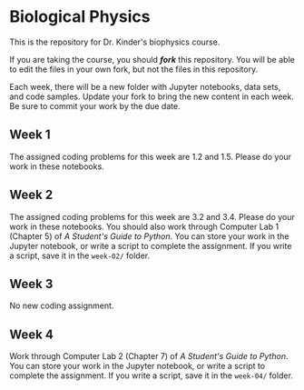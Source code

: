 Biological Physics
==================

This is the repository for Dr. Kinder's biophysics course.

If you are taking the course, you should ___fork___ this repository.  You will be able to edit the files in your own fork, but not the files in this repository.

Each week, there will be a new folder with Jupyter notebooks, data sets, and code samples.  Update your fork to bring the new content in each week.  Be sure to commit your work by the due date.

Week 1
------

The assigned coding problems for this week are 1.2 and 1.5.  Please do your work in these notebooks.


Week 2
------

The assigned coding problems for this week are 3.2 and 3.4.  Please do your work in these notebooks.  You should also work through Computer Lab 1 (Chapter 5) of _A Student's Guide to Python_.  You can store your work in the Jupyter notebook, or write a script to complete the assignment.  If you write a script, save it in the `week-02/` folder.

Week 3
------

No new coding assignment.


Week 4
------

Work through Computer Lab 2 (Chapter 7) of _A Student's Guide to Python_.  You can store your work in the Jupyter notebook, or write a script to complete the assignment.  If you write a script, save it in the `week-04/` folder.
